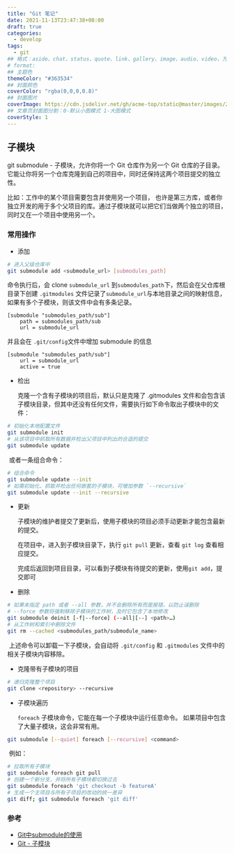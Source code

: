 ```yaml
---
title: "Git 笔记"
date: 2021-11-13T23:47:38+08:00
draft: true
categories: 
  - develop
tags: 
  - git
## 格式：aside、chat、status、quote、link、gallery、image、audio、video，为空则代表标准格式
# format: 
## 主题色
themeColor: "#363534"
## 封面颜色
coverColor: "rgba(0,0,0,0.8)"
## 封面图片
coverImage: https://cdn.jsdelivr.net/gh/acme-top/static@master/images/2021/11/20211113234817-git.png
## 文章页封面图分割：0-默认小图模式 1-大图模式
coverStyle: 1
---
```


## 子模块

git submodule - 子模块，允许你将一个 Git 仓库作为另一个 Git 仓库的子目录。 它能让你将另一个仓库克隆到自己的项目中，同时还保持这两个项目提交的独立性。

比如：工作中的某个项目需要包含并使用另一个项目， 也许是第三方库，或者你独立开发的用于多个父项目的库。通过子模块就可以把它们当做两个独立的项目，同时又在一个项目中使用另一个。

### 常用操作



- 添加

```bash
# 进入父级仓库中
git submodule add <submodule_url> [submodules_path]
```

命令执行后，会 clone `submodule_url` 到`submodules_path`下，然后会在父仓库根目录下创建 `.gitmodules` 文件记录了`submodule_url`与本地目录之间的映射信息，如果有多个子模块，则该文件中会有多条记录。

```config
[submodule "submodules_path/sub"]
	path = submodules_path/sub
	url = submodule_url
```

并且会在 `.git/config`文件中增加 submodule 的信息

```config
[submodule "submodules_path/sub"]
	url = submodule_url
	active = true
```

- 检出

    克隆一个含有子模块的项目后，默认只是克隆了 .gitmodules  文件和会包含该子模块目录，但其中还没有任何文件，需要执行如下命令取出子模块中的文件：

```bash
# 初始化本地配置文件
git submodule init
# 从该项目中抓取所有数据并检出父项目中列出的合适的提交
git submodule update
```

​		或者一条组合命令：

```bash
# 组合命令
git submodule update --init
# 如需初始化、抓取并检出任何嵌套的子模块，可增加参数 `--recursive`
git submodule update --init --recursive
```

- 更新

    子模块的维护者提交了更新后，使用子模块的项目必须手动更新才能包含最新的提交。

    在项目中，进入到子模块目录下，执行 `git pull` 更新，查看 `git log` 查看相应提交。

    完成后返回到项目目录，可以看到子模块有待提交的更新，使用`git add`，提交即可

- 删除

```bash
# 如果未指定 path 或者 --all 参数，并不会删除所有而是报错，以防止误删除
# --force 参数将强制移除子模块的工作树，及时它包含了本地修改
git submodule deinit [-f|--force] (--all|[--] <path>…)
# 从工作树和索引中删除文件
git rm --cached <submodules_path/submodule_name>
```

​		上述命令可以卸载一下子模块，会自动将 `.git/config` 和 `.gitmodules` 文件中的相关子模块内容移除。

- 克隆带有子模块的项目

```bash
# 递归克隆整个项目
git clone <repository> --recursive
```

- 子模块遍历

    `foreach` 子模块命令，它能在每一个子模块中运行任意命令。 如果项目中包含了大量子模块，这会非常有用。

```bash
git submodule [--quiet] foreach [--recursive] <command>
```

​		例如：

```bash
# 拉取所有子模块
git submodule foreach git pull
# 创建一个新分支，并将所有子模块都切换过去
git submodule foreach 'git checkout -b featureA'
# 生成一个主项目与所有子项目的改动的统一差异
git diff; git submodule foreach 'git diff'
```

### 参考

- [Git中submodule的使用](https://zhuanlan.zhihu.com/p/87053283)
- [Git - 子模块](https://git-scm.com/book/zh/v2/Git-工具-子模块)
